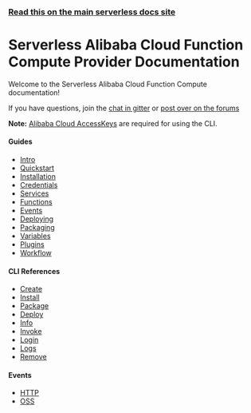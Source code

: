 <!--
title: Serverless - Alibaba Cloud Function Compute Documentation
menuText: Alibaba Cloud
layout: Doc
-->

<!-- DOCS-SITE-LINK:START automatically generated  -->

### [Read this on the main serverless docs site](https://www.serverless.com/framework/docs/)

<!-- DOCS-SITE-LINK:END -->

# Serverless Alibaba Cloud Function Compute Provider Documentation

Welcome to the Serverless Alibaba Cloud Function Compute documentation!

If you have questions, join the [chat in gitter](https://gitter.im/serverless/serverless) or [post over on the forums](https://forum.serverless.com/)

**Note:** [Alibaba Cloud AccessKeys](./guide/credentials.md) are required for using the CLI.

<div class="docsSections">
  <div class="docsSection">
    <div class="docsSectionSubHeader">
     <h4>Guides</h4>
    </div>
    <div class="docsProviderItems">
      <ul>
        <li><a href="./guide/intro.md">Intro</a></li>
        <li><a href="./guide/quick-start.md">Quickstart</a></li>
        <li><a href="./guide/installation.md">Installation</a></li>
        <li><a href="./guide/credentials.md">Credentials</a></li>
        <li><a href="./guide/services.md">Services</a></li>
        <li><a href="./guide/functions.md">Functions</a></li>
        <li><a href="./guide/events.md">Events</a></li>
        <li><a href="./guide/deploying.md">Deploying</a></li>
        <li><a href="./guide/packaging.md">Packaging</a></li>
        <li><a href="./guide/variables.md">Variables</a></li>
        <li><a href="./guide/plugins.md">Plugins</a></li>
        <li><a href="./guide/workflow.md">Workflow</a></li>
      </ul>
    </div>
  </div>

  <div class="docsSection">
    <div class="docsSectionSubHeader">
      <h4>CLI References</h4>
    </div>
    <div class="docsProviderItems">
      <ul>
        <li><a href="./cli-reference/create.md">Create</a></li>
        <li><a href="./cli-reference/install.md">Install</a></li>
        <li><a href="./cli-reference/package.md">Package</a></li>
        <li><a href="./cli-reference/deploy.md">Deploy</a></li>
        <li><a href="./cli-reference/info.md">Info</a></li>
        <li><a href="./cli-reference/invoke.md">Invoke</a></li>
        <li><a href="./cli-reference/login.md">Login</a></li>
        <li><a href="./cli-reference/logs.md">Logs</a></li>
        <li><a href="./cli-reference/remove.md">Remove</a></li>
      </ul>
    </div>
  </div>

  <div class="docsSection">
    <div class="docsSectionSubHeader">
      <h4>Events</h4>
    </div>
    <div class="docsProviderItems">
      <ul>
        <li><a href="./events/http.md">HTTP</a></li>
        <li><a href="./events/oss.md">OSS</a></li>
      </ul>
    </div>
  </div>
</div>
